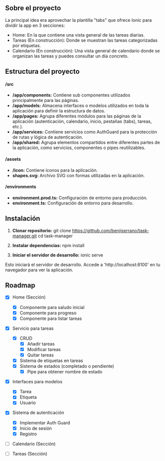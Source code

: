 ## Sobre el proyecto

La principal idea era aprovechar la plantilla "tabs" que ofrece Ionic para dividir la app en 3 secciones:

- Home: En la que contiene una vista general de las tareas diarias.
- Tareas (En construcción): Donde se muestran las tareas categorizadas por etiquetas.
- Calendario (En construcción): Una vista general de calendario donde se organizan las tareas y puedes consultar un día concreto.

## Estructura del proyecto

#### /src
- **/app/components:** Contiene sub componentes utilizados principalmente para las páginas.
- **/app/models:** Almacena interfaces o modelos utilizados en toda la aplicación para definir la estructura de datos.
- **/app/pages:** Agrupa diferentes módulos para las páginas de la aplicación (autenticación, calendario, inicio, pestañas (tabs), tareas, etc.).
- **/app/services:** Contiene servicios como AuthGuard para la protección de rutas y lógica de autenticación.
- **/app/shared:** Agrupa elementos compartidos entre diferentes partes de la aplicación, como servicios, componentes o pipes reutilizables.

#### /assets
- **/icon:** Contiene íconos para la aplicación.
- **shapes.svg:** Archivo SVG con formas utilizadas en la aplicación.

#### /environments
- **environment.prod.ts:** Configuración de entorno para producción.
- **environment.ts:** Configuración de entorno para desarrollo.

## Instalación

1. **Clonar repositorio:**
git clone https://github.com/benjiserrano/task-manager.git
cd task-manager

2. **Instalar dependencias:**
npm install

3. **Iniciar el servidor de desarrollo:**
ionic serve

Esto iniciará el servidor de desarrollo. Accede a 'http://localhost:8100' en tu navegador para ver la aplicación.

## Roadmap


- [x] Home (Sección)
    - [x] Componente para saludo inicial
    - [x] Componente para progreso
    - [x] Componente para listar tareas
- [x] Servicio para tareas
    - [x] CRUD
        - [x] Añadir tareas
        - [x] Modificar tareas
        - [x] Quitar tareas
    - [x] Sistema de etiquetas en tareas
    - [x] Sistema de estados (completado o pendiente)
        - [x] Pipe para obtener nombre de estado
- [x] Interfaces para modelos
    - [x] Tarea
    - [x] Etiqueta
    - [x] Usuario
- [x] Sistema de autenticación
    - [x] Implementar Auth Guard
    - [x] Inicio de sesión
    - [x] Registro
- [ ] Calendario (Sección)
- [ ] Tareas (Sección)

